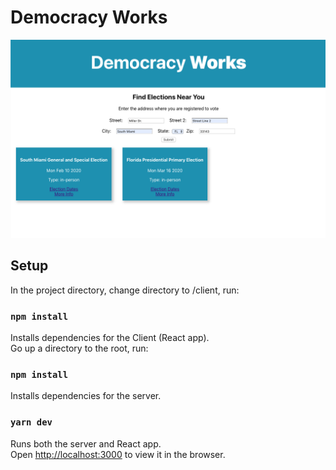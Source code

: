 # Democracy Works 
![Democracy Works](/App_ScreenShot.png)


## Setup

In the project directory, change directory to /client, run:

### `npm install`

Installs dependencies for the Client (React app).<br />
Go up a directory to the root, run:

### `npm install`

Installs dependencies for the server.

### `yarn dev`

Runs both the server and React app.<br />
Open [http://localhost:3000](http://localhost:3000) to view it in the browser.

